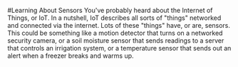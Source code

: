 #Learning About Sensors
You've probably heard about the Internet of Things, or IoT. In a nutshell, IoT describes all sorts of "things" networked and connected via the internet. Lots of these "things" have, or are, sensors. This could be something like a motion detector that turns on a networked security camera, or a soil moisture sensor that sends readings to a server that controls an irrigation system, or a temperature sensor that sends out an alert when a freezer breaks and warms up.
